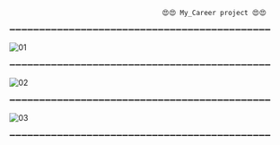                                          😍😍 My_Career project 😍😍

➖➖➖➖➖➖➖➖➖➖➖➖➖➖➖➖➖➖➖➖➖➖➖➖➖➖➖➖➖➖➖➖➖➖➖➖➖➖➖➖➖➖➖➖

![01](https://user-images.githubusercontent.com/98509909/181762566-3ae126a0-6f9c-4a4a-b629-839df7bf60ba.svg)

➖➖➖➖➖➖➖➖➖➖➖➖➖➖➖➖➖➖➖➖➖➖➖➖➖➖➖➖➖➖➖➖➖➖➖➖➖➖➖➖➖➖➖➖

![02](https://user-images.githubusercontent.com/98509909/181762947-94439e0c-6f82-4f63-897d-6638069bfce9.svg)

➖➖➖➖➖➖➖➖➖➖➖➖➖➖➖➖➖➖➖➖➖➖➖➖➖➖➖➖➖➖➖➖➖➖➖➖➖➖➖➖➖➖➖➖

![03](https://user-images.githubusercontent.com/98509909/181762966-5d17bf73-6130-47cf-94b5-7aa3ae4aad56.svg)

➖➖➖➖➖➖➖➖➖➖➖➖➖➖➖➖➖➖➖➖➖➖➖➖➖➖➖➖➖➖➖➖➖➖➖➖➖➖➖➖➖➖➖➖
